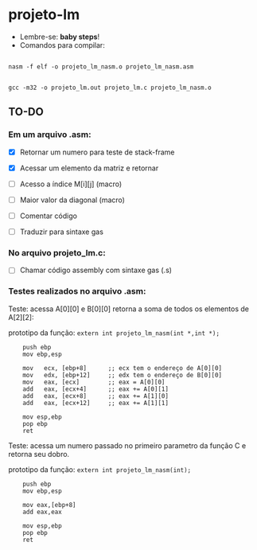 
# projeto-lm

- Lembre-se: **baby steps**!
- Comandos para compilar:  

```

nasm -f elf -o projeto_lm_nasm.o projeto_lm_nasm.asm

```

```

gcc -m32 -o projeto_lm.out projeto_lm.c projeto_lm_nasm.o

```

## TO-DO 

### Em um arquivo .asm: 

- [x] Retornar um numero para teste de stack-frame  

- [x] Acessar um elemento da matriz e retornar

- [ ] Acesso a índice M[i][j] (macro)  

- [ ] Maior valor da diagonal (macro)

- [ ] Comentar código  

- [ ]  Traduzir para sintaxe gas


### No arquivo projeto_lm.c:

- [ ] Chamar código assembly com sintaxe gas (.s)

### Testes realizados no arquivo .asm:

Teste: acessa A[0][0] e B[0][0]
retorna a soma de todos os elementos de A[2][2]:


prototipo da função:  ```extern int projeto_lm_nasm(int *,int *);```
```
    push ebp
    mov ebp,esp
        
    mov   ecx, [ebp+8]      ;; ecx tem o endereço de A[0][0]
    mov   edx, [ebp+12]     ;; edx tem o endereço de B[0][0]
    mov   eax, [ecx]        ;; eax = A[0][0]
    add   eax, [ecx+4]      ;; eax += A[0][1]
    add   eax, [ecx+8]      ;; eax += A[1][0]
    add   eax, [ecx+12]     ;; eax += A[1][1]
        
    mov esp,ebp
    pop ebp
    ret
```

Teste: acessa um numero passado no primeiro parametro da função C
e retorna seu dobro.

prototipo da função: ```extern int projeto_lm_nasm(int);```
```
    push ebp
    mov ebp,esp  
    
    mov eax,[ebp+8]
    add eax,eax
    
    mov esp,ebp
    pop ebp
    ret
```
